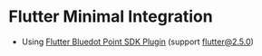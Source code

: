 # Flutter Minimal Integration

- Using [Flutter Bluedot Point SDK Plugin](https://github.com/Bluedot-Innovation/PointSDK-Flutter-Plugin) (support flutter@2.5.0)
